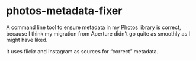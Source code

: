 # photos-metadata-fixer

A command line tool to ensure metadata in my
[Photos](https://www.apple.com/macos/photos/) library is correct,
because I think my migration from Aperture didn't go quite as smoothly
as I might have liked.

It uses flickr and Instagram as sources for “correct” metadata.
